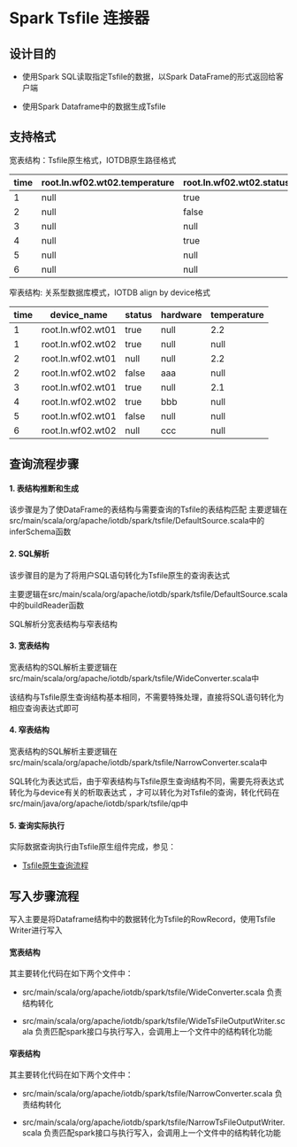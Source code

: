 <!--

    Licensed to the Apache Software Foundation (ASF) under one
    or more contributor license agreements.  See the NOTICE file
    distributed with this work for additional information
    regarding copyright ownership.  The ASF licenses this file
    to you under the Apache License, Version 2.0 (the
    "License"); you may not use this file except in compliance
    with the License.  You may obtain a copy of the License at

        http://www.apache.org/licenses/LICENSE-2.0

    Unless required by applicable law or agreed to in writing,
    software distributed under the License is distributed on an
    "AS IS" BASIS, WITHOUT WARRANTIES OR CONDITIONS OF ANY
    KIND, either express or implied.  See the License for the
    specific language governing permissions and limitations
    under the License.

-->

# Spark Tsfile 连接器

## 设计目的

* 使用Spark SQL读取指定Tsfile的数据，以Spark DataFrame的形式返回给客户端

* 使用Spark Dataframe中的数据生成Tsfile

## 支持格式
宽表结构：Tsfile原生格式，IOTDB原生路径格式

| time | root.ln.wf02.wt02.temperature | root.ln.wf02.wt02.status | root.ln.wf02.wt02.hardware | root.ln.wf01.wt01.temperature | root.ln.wf01.wt01.status | root.ln.wf01.wt01.hardware |
|------|-------------------------------|--------------------------|----------------------------|-------------------------------|--------------------------|----------------------------|
|    1 | null                          | true                     | null                       | 2.2                           | true                     | null                       |
|    2 | null                          | false                    | aaa                        | 2.2                           | null                     | null                       |
|    3 | null                          | null                     | null                       | 2.1                           | true                     | null                       |
|    4 | null                          | true                     | bbb                        | null                          | null                     | null                       |
|    5 | null                          | null                     | null                       | null                          | false                    | null                       |
|    6 | null                          | null                     | ccc                        | null                          | null                     | null                       |

窄表结构: 关系型数据库模式，IOTDB align by device格式

| time | device_name                   | status                   | hardware                   | temperature |
|------|-------------------------------|--------------------------|----------------------------|-------------------------------|
|    1 | root.ln.wf02.wt01             | true                     | null                       | 2.2                           | 
|    1 | root.ln.wf02.wt02             | true                     | null                       | null                          | 
|    2 | root.ln.wf02.wt01             | null                     | null                       | 2.2                          |                 
|    2 | root.ln.wf02.wt02             | false                    | aaa                        | null                           |                   
|    3 | root.ln.wf02.wt01             | true                     | null                       | 2.1                           |                 
|    4 | root.ln.wf02.wt02             | true                     | bbb                        | null                          |                  
|    5 | root.ln.wf02.wt01             | false                    | null                       | null                          |                   
|    6 | root.ln.wf02.wt02             | null                     | ccc                        | null                          |                   

## 查询流程步骤

#### 1. 表结构推断和生成
该步骤是为了使DataFrame的表结构与需要查询的Tsfile的表结构匹配
主要逻辑在src/main/scala/org/apache/iotdb/spark/tsfile/DefaultSource.scala中的inferSchema函数

#### 2. SQL解析
该步骤目的是为了将用户SQL语句转化为Tsfile原生的查询表达式

主要逻辑在src/main/scala/org/apache/iotdb/spark/tsfile/DefaultSource.scala中的buildReader函数

SQL解析分宽表结构与窄表结构

#### 3. 宽表结构
宽表结构的SQL解析主要逻辑在src/main/scala/org/apache/iotdb/spark/tsfile/WideConverter.scala中


该结构与Tsfile原生查询结构基本相同，不需要特殊处理，直接将SQL语句转化为相应查询表达式即可

#### 4. 窄表结构
宽表结构的SQL解析主要逻辑在src/main/scala/org/apache/iotdb/spark/tsfile/NarrowConverter.scala中

SQL转化为表达式后，由于窄表结构与Tsfile原生查询结构不同，需要先将表达式转化为与device有关的析取表达式
，才可以转化为对Tsfile的查询，转化代码在src/main/java/org/apache/iotdb/spark/tsfile/qp中

#### 5. 查询实际执行
实际数据查询执行由Tsfile原生组件完成，参见：

* [Tsfile原生查询流程](../1-TsFile/4-Read.md)

## 写入步骤流程
写入主要是将Dataframe结构中的数据转化为Tsfile的RowRecord，使用Tsfile Writer进行写入

#### 宽表结构
其主要转化代码在如下两个文件中：

* src/main/scala/org/apache/iotdb/spark/tsfile/WideConverter.scala 负责结构转化

* src/main/scala/org/apache/iotdb/spark/tsfile/WideTsFileOutputWriter.scala 负责匹配spark接口与执行写入，会调用上一个文件中的结构转化功能

#### 窄表结构
其主要转化代码在如下两个文件中：

* src/main/scala/org/apache/iotdb/spark/tsfile/NarrowConverter.scala 负责结构转化

* src/main/scala/org/apache/iotdb/spark/tsfile/NarrowTsFileOutputWriter.scala 负责匹配spark接口与执行写入，会调用上一个文件中的结构转化功能

